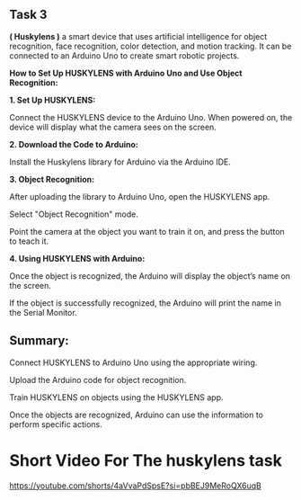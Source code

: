 ## Task 3
**( Huskylens )**
a smart device that uses artificial intelligence for object recognition, face recognition, color detection, and motion tracking.
It can be connected to an Arduino Uno to create smart robotic projects.

**How to Set Up HUSKYLENS with Arduino Uno and Use Object Recognition:**

**1. Set Up HUSKYLENS:**

Connect the HUSKYLENS device to the Arduino Uno.
When powered on, the device will display what the camera sees on the screen.


**2. Download the Code to Arduino:**

Install the Huskylens library for Arduino via the Arduino IDE.


**3. Object Recognition:**

After uploading the library to Arduino Uno, open the HUSKYLENS app.

Select "Object Recognition" mode.

Point the camera at the object you want to train it on, and press the button to teach it.


**4. Using HUSKYLENS with Arduino:**

Once the object is recognized, the Arduino will display the object’s name on the screen.

If the object is successfully recognized, the Arduino will print the name in the Serial Monitor.


## **Summary:**
Connect HUSKYLENS to Arduino Uno using the appropriate wiring.

Upload the Arduino code for object recognition.

Train HUSKYLENS on objects using the HUSKYLENS app.

Once the objects are recognized, Arduino can use the information to perform specific actions.

# Short Video For The huskylens task
https://youtube.com/shorts/4aVvaPdSpsE?si=pbBEJ9MeRoQX6uqB
